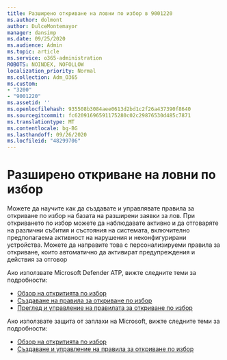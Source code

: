```yaml
---
title: Разширено откриване на ловни по избор в 9001220
ms.author: dolmont
author: DulceMontemayor
manager: dansimp
ms.date: 09/25/2020
ms.audience: Admin
ms.topic: article
ms.service: o365-administration
ROBOTS: NOINDEX, NOFOLLOW
localization_priority: Normal
ms.collection: Adm_O365
ms.custom:
- "3200"
- "9001220"
ms.assetid: ''
ms.openlocfilehash: 935508b3084aee0613d2bd1c2f26a437390f8640
ms.sourcegitcommit: fc62091696591175280c02c29876530d485c7871
ms.translationtype: MT
ms.contentlocale: bg-BG
ms.lasthandoff: 09/26/2020
ms.locfileid: "48299706"
---
```

# <a name="advanced-hunting-custom-detections"></a>Разширено откриване на ловни по избор

Можете да научите как да създавате и управлявате правила за откриване по избор на базата на разширени заявки за лов. При откриването по избор можете да наблюдавате активно и да отговаряте на различни събития и състояния на системата, включително предполагаема активност на нарушения и неконфигурирани устройства. Можете да направите това с персонализируеми правила за откриване, които автоматично да активират предупреждения и действия за отговор
  
Ако използвате Microsoft Defender ATP, вижте следните теми за подробности: 
- [Обзор на откритията по избор](https://docs.microsoft.com/windows/security/threat-protection/microsoft-defender-atp/overview-custom-detections)
- [Създаване на правила за откриване по избор](https://docs.microsoft.com/windows/security/threat-protection/microsoft-defender-atp/custom-detection-rules)
- [Преглед и управление на правилата за откриване по избор](https://docs.microsoft.com/windows/security/threat-protection/microsoft-defender-atp/custom-detections-manage)

Ако използвате защита от заплахи на Microsoft, вижте следните теми за подробности: 
- [Обзор на откритията по избор](https://docs.microsoft.com/microsoft-365/security/mtp/custom-detections-overview)
- [Създаване и управление на правила за откриване по избор](https://docs.microsoft.com/microsoft-365/security/mtp/custom-detection-rules)
